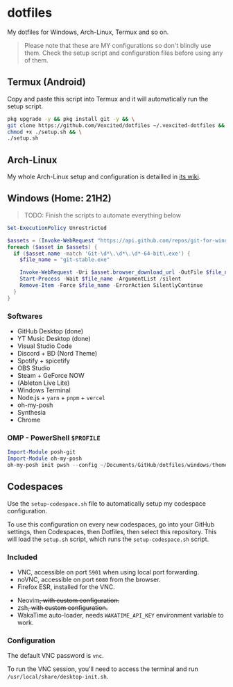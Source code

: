 # dotfiles
My dotfiles for Windows, Arch-Linux, Termux and so on.

> Please note that these are MY configurations so don't blindly use them. Check the setup script and configuration files before using any of them.

## Termux (Android)

Copy and paste this script into Termux and it will
automatically run the setup script.

```bash
pkg upgrade -y && pkg install git -y && \
git clone https://github.com/Vexcited/dotfiles ~/.vexcited-dotfiles && cd ~/.vexcited-dotfiles && \
chmod +x ./setup.sh && \
./setup.sh
```

## Arch-Linux

My whole Arch-Linux setup and configuration is detailled
in [its wiki](https://github.com/Vexcited/dotfiles/wiki/Arch-Linux).

## Windows (Home: 21H2)

> TODO: Finish the scripts to automate everything below

```powershell
Set-ExecutionPolicy Unrestricted

$assets = (Invoke-WebRequest "https://api.github.com/repos/git-for-windows/git/releases/latest" | ConvertFrom-Json).assets
foreach ($asset in $assets) { 
  if ($asset.name -match 'Git-\d*\.\d*\.\d*-64-bit\.exe') {
    $file_name = "git-stable.exe"

    Invoke-WebRequest -Uri $asset.browser_download_url -OutFile $file_name
    Start-Process -Wait $file_name -ArgumentList /silent
    Remove-Item -Force $file_name -ErrorAction SilentlyContinue
  }
}
```

### Softwares

* GitHub Desktop (done)
* YT Music Desktop (done)
* Visual Studio Code
* Discord + BD (Nord Theme)
* Spotify + spicetify
* OBS Studio
* Steam + GeForce NOW
* (Ableton Live Lite)
* Windows Terminal
* Node.js + `yarn` + `pnpm` + `vercel`
* oh-my-posh
* Synthesia
* Chrome

### OMP - PowerShell `$PROFILE`

```powershell
Import-Module posh-git
Import-Module oh-my-posh
oh-my-posh init pwsh --config ~/Documents/GitHub/dotfiles/windows/theme.omp.json | Invoke-Expression
```

## Codespaces

Use the `setup-codespace.sh` file to automatically setup my codespace configuration.

To use this configuration on every new codespaces, go into your GitHub settings, then Codespaces, then Dotfiles, then select this repository. This will load the `setup.sh` script, which runs the `setup-codespace.sh` script.

### Included

- VNC, accessible on port `5901` when using local port forwarding.
- noVNC, accessible on port `6080` from the browser.
- Firefox ESR, installed for the VNC.
<!-- - VSCodium, installed for the VNC. -->
- Neovim~~, with custom configuration.~~
- zsh~~, with custom configuration.~~
- WakaTime auto-loader, needs `WAKATIME_API_KEY` environment variable to work.

### Configuration

The default VNC password is `vnc`.

To run the VNC session, you'll need to access the terminal and run `/usr/local/share/desktop-init.sh`.



